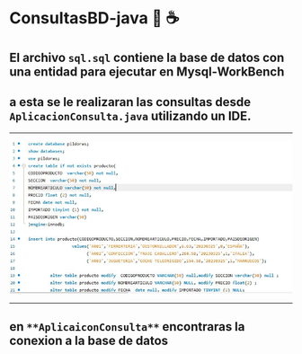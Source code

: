 # **ConsultasBD-java** 🐬 ☕
## El archivo `sql.sql` contiene la base de datos con una entidad para ejecutar en  Mysql-WorkBench
## a esta se le realizaran las consultas desde ` AplicacionConsulta.java ` utilizando un IDE. 

___

![imgen1](imgsql/img1.JPG)

___

## en ` **AplicaiconConsulta** ` encontraras la conexion a la base de datos 
